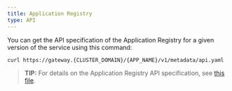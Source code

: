 ```yaml
---
title: Application Registry
type: API
---
```


You can get the API specification of the Application Registry for a given version of the service using this command:
```
curl https://gateway.{CLUSTER_DOMAIN}/{APP_NAME}/v1/metadata/api.yaml
```

>**TIP:** For details on the Application Registry API specification, see [this file](./assets/metadataapi.yaml).